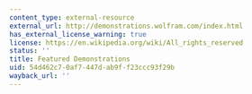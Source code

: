 ```yaml
---
content_type: external-resource
external_url: http://demonstrations.wolfram.com/index.html
has_external_license_warning: true
license: https://en.wikipedia.org/wiki/All_rights_reserved
status: ''
title: Featured Demonstrations
uid: 54d462c7-0af7-447d-ab9f-f23ccc93f29b
wayback_url: ''
---
```

